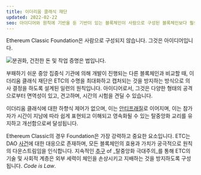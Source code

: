 ```yaml
---
title: 이더리움 클래식 재단
updated: 2022-02-22
seo: 아이디어와 원칙에 기반을 둔 기반이 있는 블록체인이 사람으로 구성된 블록체인보다 훨씬 더 강력한 이유에 대한 설명입니다.
---
```


Ethereum Classic Foundation은 사람으로 구성되지 않습니다. 그것은 아이디어입니다.

![분권화, 건전한 돈 및 작업 증명은 법입니다.](../../../src/images/foundation.png)

부패하기 쉬운 중앙 집중식 기관에 의해 개발이 진행되는 다른 블록체인과 비교할 때, 이더리움 클래식 재단은 ETC의 수명을 최대화하고 캡처되는 것을 방지하는 방식으로 의사 결정을 하도록 설계된 일련의 원칙입니다. 아이디어로서, 그것은 다양한 형태의 공격으로부터 면역성이 있고, 견고하며, 시간의 시험을 견딜 수 있습니다.

이더리움 클래식에 대한 하향식 제어가 없으며, 이는 [안티프래질](https://en.wikipedia.org/wiki/Antifragility)로 이어지며, 이는 참가자가 시간이 지남에 따라 쉽게 표현되고 이해되고 영속화될 수 있는 탈중앙화 교리를 유지하고 개선함으로써 달성됩니다.

Ethereum Classic의 경우 Foundation은 가장 강력하고 중요한 요소입니다. ETC는 DAO [사건](/why-classic/genesis)에 대한 대응으로 존재하며, 모든 블록체인의 효용과 가치가 궁극적으로 원칙의 다운스트림임을 인식합니다. 지속적인 [추구](/why-classic/decentralism) of _탈중앙화 극대주의_를 통해 ETC의 기술 및 사회적 계층은 외부 세력이 체인을 손상시키고 지배하는 것을 방지하도록 구성됩니다. _Code is Law_.
